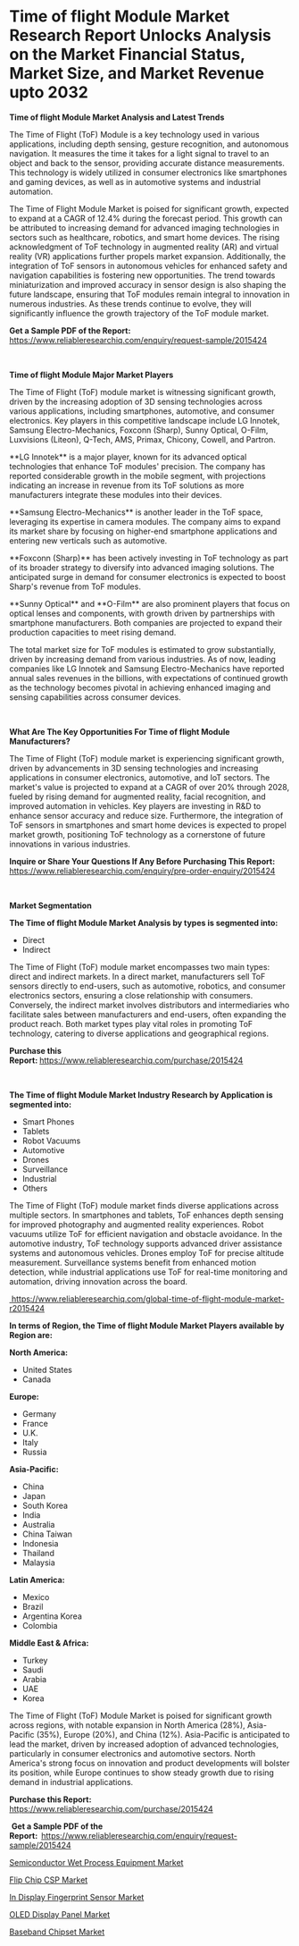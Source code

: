 <p><h1>Time of flight Module Market Research Report Unlocks Analysis on the Market Financial Status, Market Size, and Market Revenue upto 2032</h1></p><p><strong>Time of flight Module Market Analysis and Latest Trends</strong></p>
<p><p>The Time of Flight (ToF) Module is a key technology used in various applications, including depth sensing, gesture recognition, and autonomous navigation. It measures the time it takes for a light signal to travel to an object and back to the sensor, providing accurate distance measurements. This technology is widely utilized in consumer electronics like smartphones and gaming devices, as well as in automotive systems and industrial automation.</p><p>The Time of Flight Module Market is poised for significant growth, expected to expand at a CAGR of 12.4% during the forecast period. This growth can be attributed to increasing demand for advanced imaging technologies in sectors such as healthcare, robotics, and smart home devices. The rising acknowledgment of ToF technology in augmented reality (AR) and virtual reality (VR) applications further propels market expansion. Additionally, the integration of ToF sensors in autonomous vehicles for enhanced safety and navigation capabilities is fostering new opportunities. The trend towards miniaturization and improved accuracy in sensor design is also shaping the future landscape, ensuring that ToF modules remain integral to innovation in numerous industries. As these trends continue to evolve, they will significantly influence the growth trajectory of the ToF module market.</p></p>
<p><strong>Get a Sample PDF of the Report:&nbsp;</strong> <a href="https://www.reliableresearchiq.com/enquiry/request-sample/2015424?utm_campaign=1140&utm_medium=2&utm_source=Github&utm_content=ia&utm_term=11022025&utm_id=time-of-flight-module">https://www.reliableresearchiq.com/enquiry/request-sample/2015424</a></p>
<p>&nbsp;</p>
<p><strong>Time of flight Module Major Market Players</strong></p>
<p><p>The Time of Flight (ToF) module market is witnessing significant growth, driven by the increasing adoption of 3D sensing technologies across various applications, including smartphones, automotive, and consumer electronics. Key players in this competitive landscape include LG Innotek, Samsung Electro-Mechanics, Foxconn (Sharp), Sunny Optical, O-Film, Luxvisions (Liteon), Q-Tech, AMS, Primax, Chicony, Cowell, and Partron.</p><p>**LG Innotek** is a major player, known for its advanced optical technologies that enhance ToF modules' precision. The company has reported considerable growth in the mobile segment, with projections indicating an increase in revenue from its ToF solutions as more manufacturers integrate these modules into their devices.</p><p>**Samsung Electro-Mechanics** is another leader in the ToF space, leveraging its expertise in camera modules. The company aims to expand its market share by focusing on higher-end smartphone applications and entering new verticals such as automotive.</p><p>**Foxconn (Sharp)** has been actively investing in ToF technology as part of its broader strategy to diversify into advanced imaging solutions. The anticipated surge in demand for consumer electronics is expected to boost Sharp's revenue from ToF modules.</p><p>**Sunny Optical** and **O-Film** are also prominent players that focus on optical lenses and components, with growth driven by partnerships with smartphone manufacturers. Both companies are projected to expand their production capacities to meet rising demand.</p><p>The total market size for ToF modules is estimated to grow substantially, driven by increasing demand from various industries. As of now, leading companies like LG Innotek and Samsung Electro-Mechanics have reported annual sales revenues in the billions, with expectations of continued growth as the technology becomes pivotal in achieving enhanced imaging and sensing capabilities across consumer devices.</p></p>
<p>&nbsp;</p>
<p><strong>What Are The Key Opportunities For Time of flight Module Manufacturers?</strong></p>
<p><p>The Time of Flight (ToF) module market is experiencing significant growth, driven by advancements in 3D sensing technologies and increasing applications in consumer electronics, automotive, and IoT sectors. The market's value is projected to expand at a CAGR of over 20% through 2028, fueled by rising demand for augmented reality, facial recognition, and improved automation in vehicles. Key players are investing in R&D to enhance sensor accuracy and reduce size. Furthermore, the integration of ToF sensors in smartphones and smart home devices is expected to propel market growth, positioning ToF technology as a cornerstone of future innovations in various industries.</p></p>
<p><strong>Inquire or Share Your Questions If Any Before Purchasing This Report:</strong> <a href="https://www.reliableresearchiq.com/enquiry/pre-order-enquiry/2015424?utm_campaign=1140&utm_medium=2&utm_source=Github&utm_content=ia&utm_term=11022025&utm_id=time-of-flight-module">https://www.reliableresearchiq.com/enquiry/pre-order-enquiry/2015424</a></p>
<p>&nbsp;</p>
<p><strong>Market Segmentation</strong></p>
<p><strong>The Time of flight Module Market Analysis by types is segmented into:</strong></p>
<p><ul><li>Direct</li><li>Indirect</li></ul></p>
<p><p>The Time of Flight (ToF) module market encompasses two main types: direct and indirect markets. In a direct market, manufacturers sell ToF sensors directly to end-users, such as automotive, robotics, and consumer electronics sectors, ensuring a close relationship with consumers. Conversely, the indirect market involves distributors and intermediaries who facilitate sales between manufacturers and end-users, often expanding the product reach. Both market types play vital roles in promoting ToF technology, catering to diverse applications and geographical regions.</p></p>
<p><strong>Purchase this Report:&nbsp;</strong><a href="https://www.reliableresearchiq.com/purchase/2015424?utm_campaign=1140&utm_medium=2&utm_source=Github&utm_content=ia&utm_term=11022025&utm_id=time-of-flight-module">https://www.reliableresearchiq.com/purchase/2015424</a></p>
<p>&nbsp;</p>
<p><strong>The Time of flight Module Market Industry Research by Application is segmented into:</strong></p>
<p><ul><li>Smart Phones</li><li>Tablets</li><li>Robot Vacuums</li><li>Automotive</li><li>Drones</li><li>Surveillance</li><li>Industrial</li><li>Others</li></ul></p>
<p><p>The Time of Flight (ToF) module market finds diverse applications across multiple sectors. In smartphones and tablets, ToF enhances depth sensing for improved photography and augmented reality experiences. Robot vacuums utilize ToF for efficient navigation and obstacle avoidance. In the automotive industry, ToF technology supports advanced driver assistance systems and autonomous vehicles. Drones employ ToF for precise altitude measurement. Surveillance systems benefit from enhanced motion detection, while industrial applications use ToF for real-time monitoring and automation, driving innovation across the board.</p></p>
<p><a href="https://www.reliableresearchiq.com/global-time-of-flight-module-market-r2015424?utm_campaign=1140&utm_medium=2&utm_source=Github&utm_content=ia&utm_term=11022025&utm_id=time-of-flight-module">&nbsp;https://www.reliableresearchiq.com/global-time-of-flight-module-market-r2015424</a></p>
<p><strong>In terms of Region, the Time of flight Module Market Players available by Region are:</strong></p>
<p>
    <p> <strong> North America: </strong>
        <ul>
            <li>United States</li>
            <li>Canada</li>
        </ul>
        </p> 
    <p> <strong> Europe: </strong>
        <ul>
            <li>Germany</li>
            <li>France</li>
            <li>U.K.</li>
            <li>Italy</li>
            <li>Russia</li>
        </ul>
        </p> 
    <p> <strong> Asia-Pacific: </strong>
        <ul>
            <li>China</li>
            <li>Japan</li>
            <li>South Korea</li>
            <li>India</li>
            <li>Australia</li>
            <li>China Taiwan</li>
            <li>Indonesia</li>
            <li>Thailand</li>
            <li>Malaysia</li>
        </ul>
        </p> 
    <p> <strong> Latin America: </strong>
        <ul>
            <li>Mexico</li>
            <li>Brazil</li>
            <li>Argentina Korea</li>
            <li>Colombia</li>
        </ul>
        </p> 
    <p> <strong> Middle East & Africa: </strong>
        <ul>
            <li>Turkey</li>
            <li>Saudi</li>
            <li>Arabia</li>
            <li>UAE</li>
            <li>Korea</li>
        </ul>
    </p>
    </p>
<p><p>The Time of Flight (ToF) Module Market is poised for significant growth across regions, with notable expansion in North America (28%), Asia-Pacific (35%), Europe (20%), and China (12%). Asia-Pacific is anticipated to lead the market, driven by increased adoption of advanced technologies, particularly in consumer electronics and automotive sectors. North America's strong focus on innovation and product developments will bolster its position, while Europe continues to show steady growth due to rising demand in industrial applications.</p></p>
<p><strong>Purchase this Report: </strong><a href="https://www.reliableresearchiq.com/purchase/2015424?utm_campaign=1140&utm_medium=2&utm_source=Github&utm_content=ia&utm_term=11022025&utm_id=time-of-flight-module">https://www.reliableresearchiq.com/purchase/2015424</a></p>
<p>&nbsp;<strong>Get a Sample PDF of the Report:&nbsp;&nbsp;</strong><a href="https://www.reliableresearchiq.com/enquiry/request-sample/2015424?utm_campaign=1140&utm_medium=2&utm_source=Github&utm_content=ia&utm_term=11022025&utm_id=time-of-flight-module">https://www.reliableresearchiq.com/enquiry/request-sample/2015424</a></p>
<p><strong></strong></p>
<p><p><a href="https://github.com/samraaysheg0/Market-Research-Report-List-1/blob/main/semiconductor-wet-process-equipment-market.md?utm_campaign=1140&utm_medium=2&utm_source=Github&utm_content=ia&utm_term=11022025&utm_id=time-of-flight-module">Semiconductor Wet Process Equipment Market</a></p><p><a href="https://github.com/rotencohen7j/Market-Research-Report-List-1/blob/main/flip-chip-csp-market.md?utm_campaign=1140&utm_medium=2&utm_source=Github&utm_content=ia&utm_term=11022025&utm_id=time-of-flight-module">Flip Chip CSP Market</a></p><p><a href="https://github.com/qahariavokat/Market-Research-Report-List-1/blob/main/in-display-fingerprint-sensor-market.md?utm_campaign=1140&utm_medium=2&utm_source=Github&utm_content=ia&utm_term=11022025&utm_id=time-of-flight-module">In Display Fingerprint Sensor Market</a></p><p><a href="https://github.com/dibesnayee/Market-Research-Report-List-1/blob/main/oled-display-panel-market.md?utm_campaign=1140&utm_medium=2&utm_source=Github&utm_content=ia&utm_term=11022025&utm_id=time-of-flight-module">OLED Display Panel Market</a></p><p><a href="https://github.com/bosiwajman/Market-Research-Report-List-1/blob/main/baseband-chipset-market.md?utm_campaign=1140&utm_medium=2&utm_source=Github&utm_content=ia&utm_term=11022025&utm_id=time-of-flight-module">Baseband Chipset Market</a></p></p>